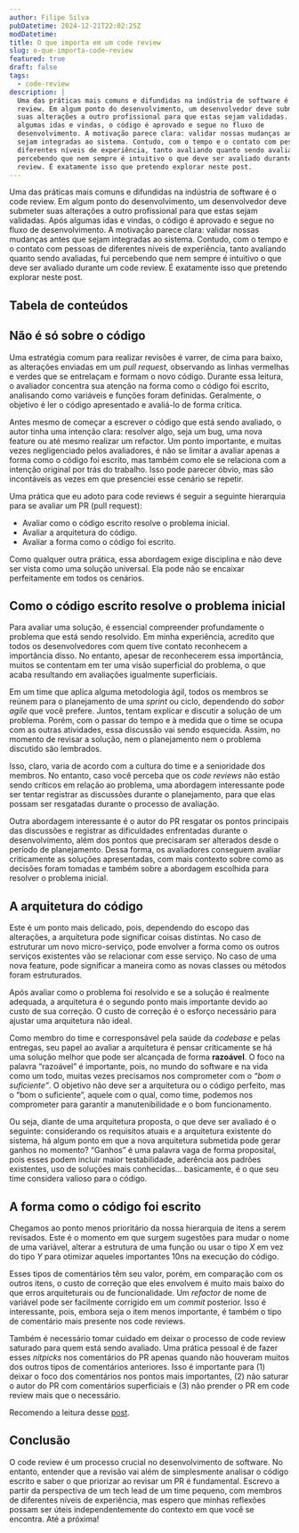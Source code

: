 ```yaml
---
author: Filipe Silva
pubDatetime: 2024-12-21T22:02:25Z
modDatetime:
title: O que importa em um code review
slug: o-que-importa-code-review
featured: true
draft: false
tags:
  - code-review
description: |
  Uma das práticas mais comuns e difundidas na indústria de software é o code
  review. Em algum ponto do desenvolvimento, um desenvolvedor deve submeter
  suas alterações a outro profissional para que estas sejam validadas. Após
  algumas idas e vindas, o código é aprovado e segue no fluxo de
  desenvolvimento. A motivação parece clara: validar nossas mudanças antes que
  sejam integradas ao sistema. Contudo, com o tempo e o contato com pessoas de
  diferentes níveis de experiência, tanto avaliando quanto sendo avaliadas, fui
  percebendo que nem sempre é intuitivo o que deve ser avaliado durante um code
  review. É exatamente isso que pretendo explorar neste post.
---
```


Uma das práticas mais comuns e difundidas na indústria de software é o code
review. Em algum ponto do desenvolvimento, um desenvolvedor deve submeter suas
alterações a outro profissional para que estas sejam validadas. Após algumas
idas e vindas, o código é aprovado e segue no fluxo de desenvolvimento. A
motivação parece clara: validar nossas mudanças antes que sejam integradas ao
sistema. Contudo, com o tempo e o contato com pessoas de diferentes níveis de
experiência, tanto avaliando quanto sendo avaliadas, fui percebendo que nem
sempre é intuitivo o que deve ser avaliado durante um code review. É exatamente
isso que pretendo explorar neste post.

## Tabela de conteúdos

## Não é só sobre o código

Uma estratégia comum para realizar revisões é varrer, de cima para baixo, as
alterações enviadas em um _pull request_, observando as linhas vermelhas e
verdes que se entrelaçam e formam o novo código. Durante essa leitura, o
avaliador concentra sua atenção na forma como o código foi escrito, analisando
como variáveis e funções foram definidas. Geralmente, o objetivo é ler o código
apresentado e avaliá-lo de forma crítica.

Antes mesmo de começar a escrever o código que está sendo avaliado, o autor
tinha uma intenção clara: resolver algo, seja um bug, uma nova feature ou até
mesmo realizar um refactor. Um ponto importante, e muitas vezes negligenciado
pelos avaliadores, é não se limitar a avaliar apenas a forma como o código foi
escrito, mas também como ele se relaciona com a intenção original por trás do
trabalho. Isso pode parecer óbvio, mas são incontáveis as vezes em que
presenciei esse cenário se repetir.

Uma prática que eu adoto para code reviews é seguir a seguinte hierarquia para
se avaliar um PR (pull request):

- Avaliar como o código escrito resolve o problema inicial.
- Avaliar a arquitetura do código.
- Avaliar a forma como o código foi escrito.

Como qualquer outra prática, essa abordagem exige disciplina e não deve ser
vista como uma solução universal. Ela pode não se encaixar perfeitamente em
todos os cenários.

## Como o código escrito resolve o problema inicial

Para avaliar uma solução, é essencial compreender profundamente o problema que
está sendo resolvido. Em minha experiência, acredito que todos os
desenvolvedores com quem tive contato reconhecem a importância disso. No
entanto, apesar de reconhecerem essa importância, muitos se contentam em ter
uma visão superficial do problema, o que acaba resultando em avaliações
igualmente superficiais.

Em um time que aplica alguma metodologia ágil, todos os membros se reúnem para
o planejamento de uma _sprint_ ou ciclo, dependendo do _sabor agile_ que você
prefere. Juntos, tentam explicar e discutir a solução de um problema. Porém,
com o passar do tempo e à medida que o time se ocupa com as outras atividades,
essa discussão vai sendo esquecida. Assim, no momento de revisar a solução, nem
o planejamento nem o problema discutido são lembrados.

Isso, claro, varia de acordo com a cultura do time e a senioridade dos membros.
No entanto, caso você perceba que os _code reviews_ não estão sendo críticos em
relação ao problema, uma abordagem interessante pode ser tentar registrar as
discussões durante o planejamento, para que elas possam ser resgatadas durante
o processo de avaliação.

Outra abordagem interessante é o autor do PR resgatar os pontos principais das
discussões e registrar as dificuldades enfrentadas durante o desenvolvimento,
além dos pontos que precisaram ser alterados desde o período de planejamento.
Dessa forma, os avaliadores conseguem avaliar criticamente as soluções
apresentadas, com mais contexto sobre como as decisões foram tomadas e também
sobre a abordagem escolhida para resolver o problema inicial.

## A arquitetura do código

Este é um ponto mais delicado, pois, dependendo do escopo das alterações, a
arquitetura pode significar coisas distintas. No caso de estruturar um novo
micro-serviço, pode envolver a forma como os outros serviços existentes vão se
relacionar com esse serviço. No caso de uma nova feature, pode significar a
maneira como as novas classes ou métodos foram estruturados.

Após avaliar como o problema foi resolvido e se a solução é realmente adequada,
a arquitetura é o segundo ponto mais importante devido ao custo de sua
correção. O custo de correção é o esforço necessário para ajustar uma
arquitetura não ideal.

Como membro do time e corresponsável pela saúde da _codebase_ e pelas entregas,
seu papel ao avaliar a arquitetura é pensar criticamente se há uma solução
melhor que pode ser alcançada de forma **razoável**. O foco na palavra
“razoável” é importante, pois, no mundo do software e na vida como um todo,
muitas vezes precisamos nos comprometer com o _“bom o suficiente”_. O objetivo
não deve ser a arquitetura ou o código perfeito, mas o “bom o suficiente”,
aquele com o qual, como time, podemos nos comprometer para garantir a
manutenibilidade e o bom funcionamento.

Ou seja, diante de uma arquitetura proposta, o que deve ser avaliado é o
seguinte: considerando os requisitos atuais e a arquitetura existente do
sistema, há algum ponto em que a nova arquitetura submetida pode gerar ganhos
no momento? “Ganhos” é uma palavra vaga de forma proposital, pois esses podem
incluir maior testabilidade, aderência aos padrões existentes, uso de soluções
mais conhecidas… basicamente, é o que seu time considera valioso para o código.

## A forma como o código foi escrito

Chegamos ao ponto menos prioritário da nossa hierarquia de itens a serem
revisados. Este é o momento em que surgem sugestões para mudar o nome de uma
variável, alterar a estrutura de uma função ou usar o tipo _X_ em vez do tipo
_Y_ para otimizar aqueles importantes 10ns na execução do código.

Esses tipos de comentários têm seu valor, porém, em comparação com os outros
itens, o custo de correção que eles envolvem é muito mais baixo do que erros
arquiteturais ou de funcionalidade. Um _refactor_ de nome de variável pode ser
facilmente corrigido em um _commit_ posterior. Isso é interessante, pois,
embora seja o item menos importante, é também o tipo de comentário mais
presente nos code reviews.

Também é necessário tomar cuidado em deixar o processo de code review saturado
para quem está sendo avaliado. Uma prática pessoal é de fazer esses _nitpicks_
nos comentários do PR apenas quando não houveram muitos dos outros tipos de
comentários anteriores. Isso é importante para (1) deixar o foco dos
comentários nos pontos mais importantes, (2) não saturar o autor do PR com
comentários superficiais e (3) não prender o PR em code review mais que o
necessário.

Recomendo a leitura desse
[post](https://blog.danlew.net/2021/02/23/stop-nitpicking-in-code-reviews/).

## Conclusão

O code review é um processo crucial no desenvolvimento de software. No entanto,
entender que a revisão vai além de simplesmente analisar o código escrito e
saber o que priorizar ao revisar um PR é fundamental. Escrevo a partir da
perspectiva de um tech lead de um time pequeno, com membros de diferentes
níveis de experiência, mas espero que minhas reflexões possam ser úteis
independentemente do contexto em que você se encontra. Até a próxima!
